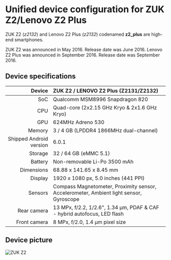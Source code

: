Unified device configuration for ZUK Z2/Lenovo Z2 Plus
==============

ZUK Z2 (_z2132_) and Lenovo Z2 Plus (_z2132_) codenamed **z2_plus** are high-end smartphones.

ZUK Z2 was announced in May 2016. Release date was June 2016.
Lenovo Z2 Plus was announced in September 2016. Release date was September 2016.

## Device specifications

| Device       | ZUK Z2 / LENOVO Z2 Plus (Z2131/Z2132)           |
| -----------: | :---------------------------------------------- |
| SoC          | Qualcomm MSM8996 Snapdragon 820                 |
| CPU          | Quad-core (2x2.15 GHz Kryo & 2x1.6 GHz Kryo)    |
| GPU          | 624MHz Adreno 530                               |
| Memory       | 3 / 4 GB (LPDDR4 1866MHz dual-channel)          |
| Shipped Android version | 6.0.1                                |
| Storage      | 32 / 64 GB (eMMC 5.1)                           |
| Battery      | Non-removable Li-Po 3500 mAh                    |
| Dimensions   | 68.88 x 141.65 x 8.45 mm                        |
| Display      | 1920 x 1080 px, 5.0 inches (441 PPI)            |
| Sensors      | Compass Magnetometer, Proximity sensor, Accelerometer, Ambient light sensor, Gyroscope |
| Rear camera  | 13 MPx, f/2.2, 1/2.6", 1.34 µm, PDAF & CAF - hybrid autofocus, LED flash        |
| Front camera | 8 MPx, f/2.0, 1.4 µm pixel size                 |

## Device picture

![ZUK Z2](http://www.zukmobile.cc/media/catalog/product/cache/1/image/9df78eab33525d08d6e5fb8d27136e95/l/e/lenovo_zuk_z2_black_01.png "ZUK Z2 in Titanium Black")


